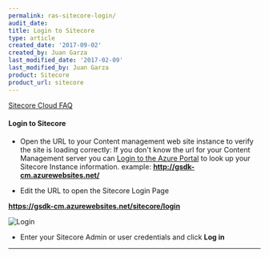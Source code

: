 ```yaml
---
permalink: ras-sitecore-login/
audit_date:
title: Login to Sitecore
type: article
created_date: '2017-09-02'
created_by: Juan Garza
last_modified_date: '2017-02-09'
last_modified_by: Juan Garza
product: Sitecore
product_url: sitecore
---
```


[Sitecore Cloud FAQ](/how-to/sitecore-faq)

#### Login to Sitecore

- Open the URL to your Content management web site instance to verify the site is loading correctly:
If you don't know the url for your Content Management server you can [Login to the Azure Portal](/how-to/sitecore-azure) to look up your Sitecore Instance information.
example: **http://gsdk-cm.azurewebsites.net/**

- Edit the URL to open the Sitecore Login Page

**https://gsdk-cm.azurewebsites.net/sitecore/login**

<img src="{% asset_path sitecore/sitecorelogin.png %}" alt="Login" />

- Enter your Sitecore Admin or user credentials and click **Log in**

------------------------------------------------------------------------
